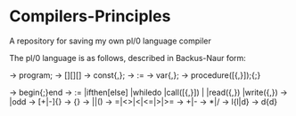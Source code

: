 # Compilers-Principles
A repository for saving my own pl/0 language compiler

The pl/0 language is as follows, described in Backus-Naur form:

<prog>      -> program<id>;<block>
<block>     -> [<condecl>][<vardecl>][<proc>]<body>
<condecl>   -> const<const>{,<const>};
<const>     -> <id>:=<integer>
<vardecl>   -> var<id>{,<id>};
<proc>      -> procedure<id>([<id>{,<id>}]);<block>{;<proc>}
<body>      -> begin<statement>{;<statement>}end
<statement> -> <id>:=<exp>
              |if<lexp>then<statement>[else<statement>]
              |while<lexp>do<statement>
              |call<id>([<exp>{,<exp>}])
              |<body>
              |read(<id>{,<id>})
              |write(<exp>{,<exp>})
<lexp>     -> <exp><lop><exp>|odd<exp>
<exp>      -> [+|-]<term>{<aop><term>}
<term>     -> <factor>{<mop><factor>}
<factor>   -> <id>|<integer>|(<exp>)
<lop>      -> =|<>|<|<=|>|>=
<aop>      -> +|-
<mop>      -> *|/
<id>       -> l{l|d}
<integer>  -> d{d}          

